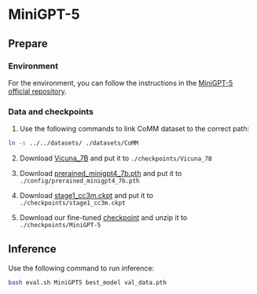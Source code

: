 # MiniGPT-5

## Prepare

### Environment

For the environment, you can follow the instructions in the [MiniGPT-5 official repository](https://github.com/eric-ai-lab/MiniGPT-5).

### Data and checkpoints

1. Use the following commands to link CoMM dataset to the correct path:

```bash
ln -s ../../datasets/ ./datasets/CoMM
```

2. Download [Vicuna_7B](https://huggingface.co/Vision-CAIR/vicuna-7b/tree/main) and put it to `./checkpoints/Vicuna_7B`

3. Download [prerained_minigpt4_7b.pth](https://github.com/eric-ai-lab/MiniGPT-5/blob/main/config/prerained_minigpt4_7b.pth) and put it to `./config/prerained_minigpt4_7b.pth`

4. Download [stage1_cc3m.ckpt](https://drive.google.com/file/d/1y-VUXubIzFe0iq5_CJUaE3HKhlrdn4n2/view) and put it to `./checkpoints/stage1_cc3m.ckpt`

5. Download our fine-tuned [checkpoint](https://drive.google.com/file/d/1veGCiwDIsq0X_H-FJVW6yVH-wqsmIaRV/view) and unzip it to `./checkpoints/MiniGPT-5`


## Inference
Use the following command to run inference:

```bash
bash eval.sh MiniGPT5 best_model val_data.pth
```
